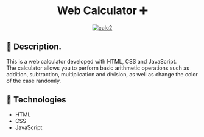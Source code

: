 <h1 align="center">
 Web Calculator ➕
</h1>

<p align="center">
<a href='https://postimages.org/' target='_blank'><img src='https://i.postimg.cc/FRxhyVjY/calc2.png' border='0' alt='calc2'/></a>
</p>

## 📝 Description.

This is a web calculator developed with HTML, CSS and JavaScript. <br> The calculator allows you to perform basic arithmetic operations such as addition, subtraction, multiplication and division, as well as change the color of the case randomly.

## 🚀 Technologies

- HTML
- CSS
- JavaScript
